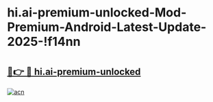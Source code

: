 # hi.ai-premium-unlocked-Mod-Premium-Android-Latest-Update-2025-!f14nn

# <h2><a href="https://lcpf36.esa.edu.pl?title=hi.ai-premium-unlocked&ref=f14nn">🔗👉 🔴 hi.ai-premium-unlocked</a></h2>

[![acn](https://github.com/user-attachments/assets/0f9c940e-d8b0-45ae-aac7-cd30a18b3e1c)](https://lcpf36.esa.edu.pl?title=hi.ai-premium-unlocked&ref=f14nn)

